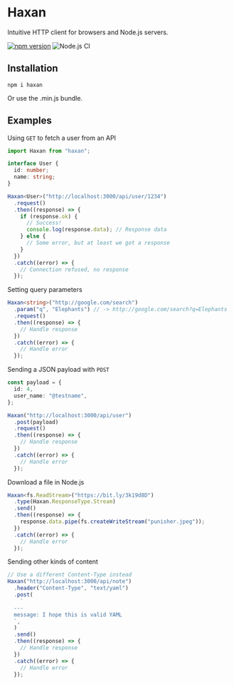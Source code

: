 # Haxan

Intuitive HTTP client for browsers and Node.js servers.

[![npm version](https://badge.fury.io/js/haxan.svg)](https://badge.fury.io/js/haxan.svg)
![Node.js CI](https://github.com/dotvirus/haxan/workflows/Node.js%20CI/badge.svg)

## Installation

```
npm i haxan
```

Or use the .min.js bundle.

## Examples

Using `GET` to fetch a user from an API

```typescript
import Haxan from "haxan";

interface User {
  id: number;
  name: string;
}

Haxan<User>("http://localhost:3000/api/user/1234")
  .request()
  .then((response) => {
    if (response.ok) {
      // Success!
      console.log(response.data); // Response data
    } else {
      // Some error, but at least we got a response
    }
  })
  .catch((error) => {
    // Connection refused, no response
  });
```

Setting query parameters

```typescript
Haxan<string>("http://google.com/search")
  .param("q", "Elephants") // -> http://google.com/search?q=Elephants
  .request()
  .then((response) => {
    // Handle response
  })
  .catch((error) => {
    // Handle error
  });
```

Sending a JSON payload with `POST`

```typescript
const payload = {
  id: 4,
  user_name: "@testname",
};

Haxan("http://localhost:3000/api/user")
  .post(payload)
  .request()
  .then((response) => {
    // Handle response
  })
  .catch((error) => {
    // Handle error
  });
```

Download a file in Node.js

```typescript
Haxan<fs.ReadStream>("https://bit.ly/3k19d8D")
  .type(Haxan.ResponseType.Stream)
  .send()
  .then((response) => {
    response.data.pipe(fs.createWriteStream("punisher.jpeg"));
  })
  .catch((error) => {
    // Handle error
  });
```

Sending other kinds of content

```typescript
// Use a different Content-Type instead
Haxan("http://localhost:3000/api/note")
  .header("Content-Type", "text/yaml")
  .post(
    `
  ---
  message: I hope this is valid YAML
  `,
  )
  .send()
  .then((response) => {
    // Handle response
  })
  .catch((error) => {
    // Handle error
  });
```
